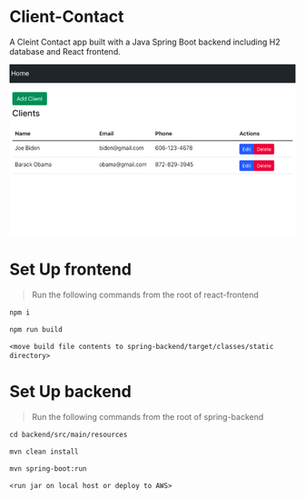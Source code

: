 # Client-Contact
A Cleint Contact app built with a Java Spring Boot backend including H2 database and React frontend.

![cleint-contact](./c.png)

# Set Up frontend
> Run the following commands from the root of react-frontend
```
npm i
```
```
npm run build
```
```
<move build file contents to spring-backend/target/classes/static directory>
```

# Set Up backend
> Run the following commands from the root of spring-backend
```
cd backend/src/main/resources
```
```
mvn clean install
```
```
mvn spring-boot:run
```
```
<run jar on local host or deploy to AWS>
